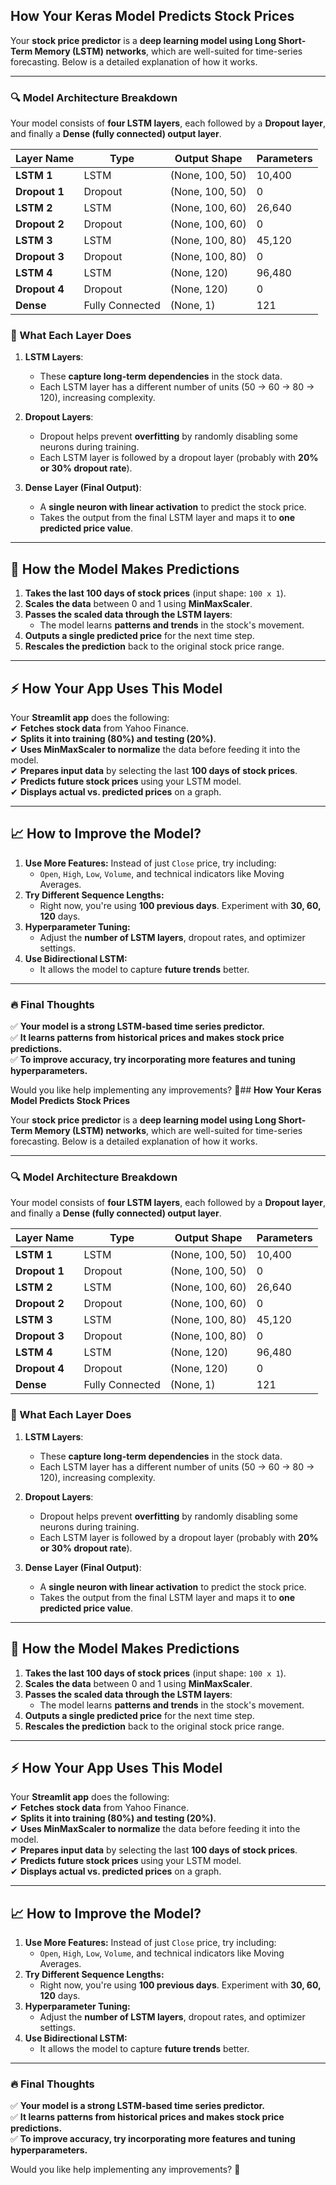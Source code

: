 ## **How Your Keras Model Predicts Stock Prices**  

Your **stock price predictor** is a **deep learning model using Long Short-Term Memory (LSTM) networks**, which are well-suited for time-series forecasting. Below is a detailed explanation of how it works.  

---

### **🔍 Model Architecture Breakdown**  
Your model consists of **four LSTM layers**, each followed by a **Dropout layer**, and finally a **Dense (fully connected) output layer**.

| **Layer Name** | **Type**  | **Output Shape** | **Parameters** |
|--------------|-----------|----------------|--------------|
| **LSTM 1**   | LSTM      | (None, 100, 50)  | 10,400   |
| **Dropout 1** | Dropout   | (None, 100, 50)  | 0       |
| **LSTM 2**   | LSTM      | (None, 100, 60)  | 26,640   |
| **Dropout 2** | Dropout   | (None, 100, 60)  | 0       |
| **LSTM 3**   | LSTM      | (None, 100, 80)  | 45,120   |
| **Dropout 3** | Dropout   | (None, 100, 80)  | 0       |
| **LSTM 4**   | LSTM      | (None, 120)    | 96,480   |
| **Dropout 4** | Dropout   | (None, 120)    | 0       |
| **Dense**    | Fully Connected | (None, 1)      | 121     |

### **📌 What Each Layer Does**
1. **LSTM Layers**:  
   - These **capture long-term dependencies** in the stock data.  
   - Each LSTM layer has a different number of units (50 → 60 → 80 → 120), increasing complexity.  
   
2. **Dropout Layers**:  
   - Dropout helps prevent **overfitting** by randomly disabling some neurons during training.  
   - Each LSTM layer is followed by a dropout layer (probably with **20% or 30% dropout rate**).  

3. **Dense Layer (Final Output)**:  
   - A **single neuron with linear activation** to predict the stock price.  
   - Takes the output from the final LSTM layer and maps it to **one predicted price value**.  

---

## **🧠 How the Model Makes Predictions**
1. **Takes the last 100 days of stock prices** (input shape: `100 x 1`).  
2. **Scales the data** between 0 and 1 using **MinMaxScaler**.  
3. **Passes the scaled data through the LSTM layers**:  
   - The model learns **patterns and trends** in the stock's movement.  
4. **Outputs a single predicted price** for the next time step.  
5. **Rescales the prediction** back to the original stock price range.  

---

## **⚡️ How Your App Uses This Model**
Your **Streamlit app** does the following:  
✔ **Fetches stock data** from Yahoo Finance.  
✔ **Splits it into training (80%) and testing (20%)**.  
✔ **Uses MinMaxScaler to normalize** the data before feeding it into the model.  
✔ **Prepares input data** by selecting the last **100 days of stock prices**.  
✔ **Predicts future stock prices** using your LSTM model.  
✔ **Displays actual vs. predicted prices** on a graph.  

---

## **📈 How to Improve the Model?**
1. **Use More Features:** Instead of just `Close` price, try including:  
   - `Open`, `High`, `Low`, `Volume`, and technical indicators like Moving Averages.  
2. **Try Different Sequence Lengths:**  
   - Right now, you're using **100 previous days**. Experiment with **30, 60, 120** days.  
3. **Hyperparameter Tuning:**  
   - Adjust the **number of LSTM layers**, dropout rates, and optimizer settings.  
4. **Use Bidirectional LSTM:**  
   - It allows the model to capture **future trends** better.  

---

### **🔥 Final Thoughts**
✅ **Your model is a strong LSTM-based time series predictor.**  
✅ **It learns patterns from historical prices and makes stock price predictions.**  
✅ **To improve accuracy, try incorporating more features and tuning hyperparameters.**  

Would you like help implementing any improvements? 🚀## **How Your Keras Model Predicts Stock Prices**  

Your **stock price predictor** is a **deep learning model using Long Short-Term Memory (LSTM) networks**, which are well-suited for time-series forecasting. Below is a detailed explanation of how it works.  

---

### **🔍 Model Architecture Breakdown**  
Your model consists of **four LSTM layers**, each followed by a **Dropout layer**, and finally a **Dense (fully connected) output layer**.

| **Layer Name** | **Type**  | **Output Shape** | **Parameters** |
|--------------|-----------|----------------|--------------|
| **LSTM 1**   | LSTM      | (None, 100, 50)  | 10,400   |
| **Dropout 1** | Dropout   | (None, 100, 50)  | 0       |
| **LSTM 2**   | LSTM      | (None, 100, 60)  | 26,640   |
| **Dropout 2** | Dropout   | (None, 100, 60)  | 0       |
| **LSTM 3**   | LSTM      | (None, 100, 80)  | 45,120   |
| **Dropout 3** | Dropout   | (None, 100, 80)  | 0       |
| **LSTM 4**   | LSTM      | (None, 120)    | 96,480   |
| **Dropout 4** | Dropout   | (None, 120)    | 0       |
| **Dense**    | Fully Connected | (None, 1)      | 121     |

### **📌 What Each Layer Does**
1. **LSTM Layers**:  
   - These **capture long-term dependencies** in the stock data.  
   - Each LSTM layer has a different number of units (50 → 60 → 80 → 120), increasing complexity.  
   
2. **Dropout Layers**:  
   - Dropout helps prevent **overfitting** by randomly disabling some neurons during training.  
   - Each LSTM layer is followed by a dropout layer (probably with **20% or 30% dropout rate**).  

3. **Dense Layer (Final Output)**:  
   - A **single neuron with linear activation** to predict the stock price.  
   - Takes the output from the final LSTM layer and maps it to **one predicted price value**.  

---

## **🧠 How the Model Makes Predictions**
1. **Takes the last 100 days of stock prices** (input shape: `100 x 1`).  
2. **Scales the data** between 0 and 1 using **MinMaxScaler**.  
3. **Passes the scaled data through the LSTM layers**:  
   - The model learns **patterns and trends** in the stock's movement.  
4. **Outputs a single predicted price** for the next time step.  
5. **Rescales the prediction** back to the original stock price range.  

---

## **⚡️ How Your App Uses This Model**
Your **Streamlit app** does the following:  
✔ **Fetches stock data** from Yahoo Finance.  
✔ **Splits it into training (80%) and testing (20%)**.  
✔ **Uses MinMaxScaler to normalize** the data before feeding it into the model.  
✔ **Prepares input data** by selecting the last **100 days of stock prices**.  
✔ **Predicts future stock prices** using your LSTM model.  
✔ **Displays actual vs. predicted prices** on a graph.  

---

## **📈 How to Improve the Model?**
1. **Use More Features:** Instead of just `Close` price, try including:  
   - `Open`, `High`, `Low`, `Volume`, and technical indicators like Moving Averages.  
2. **Try Different Sequence Lengths:**  
   - Right now, you're using **100 previous days**. Experiment with **30, 60, 120** days.  
3. **Hyperparameter Tuning:**  
   - Adjust the **number of LSTM layers**, dropout rates, and optimizer settings.  
4. **Use Bidirectional LSTM:**  
   - It allows the model to capture **future trends** better.  

---

### **🔥 Final Thoughts**
✅ **Your model is a strong LSTM-based time series predictor.**  
✅ **It learns patterns from historical prices and makes stock price predictions.**  
✅ **To improve accuracy, try incorporating more features and tuning hyperparameters.**  

Would you like help implementing any improvements? 🚀
